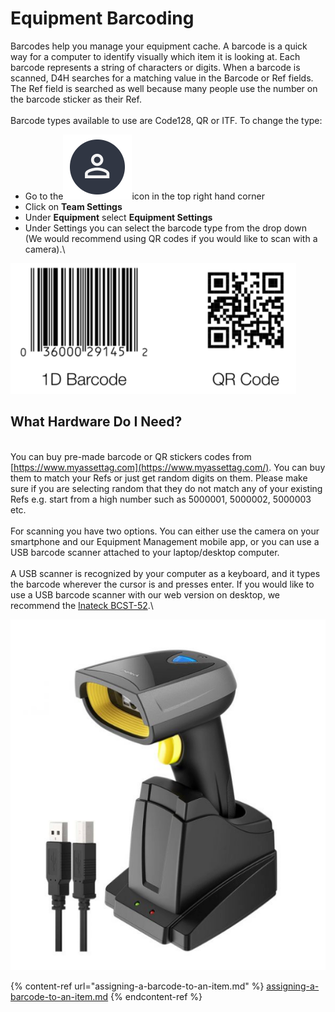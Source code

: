 # Equipment Barcoding

Barcodes help you manage your equipment cache. A barcode is a quick way for a computer to identify visually which item it is looking at. Each barcode represents a string of characters or digits. When a barcode is scanned, D4H searches for a matching value in the Barcode or Ref fields. The Ref field is searched as well because many people use the number on the barcode sticker as their Ref.\
\
Barcode types available to use are Code128, QR or ITF. To change the type:

* Go to the<img src="../../.gitbook/assets/User Icon" alt="" data-size="line">icon in the top right hand corner
* Click on **Team Settings**
* Under **Equipment** select **Equipment Settings**
* Under Settings you can select the barcode type from the drop down (We would recommend using QR codes if you would like to scan with a camera).\


![](<../../.gitbook/assets/barcode examples.png>)

## What Hardware Do I Need?

\
You can buy pre-made barcode or QR stickers codes from [https://www.myassettag.com](https://www.myassettag.com/). You can buy them to match your Refs or just get random digits on them. Please make sure if you are selecting random that they do not match any of your existing Refs e.g. start from a high number such as 5000001, 5000002, 5000003 etc.\
\
For scanning you have two options. You can either use the camera on your smartphone and our Equipment Management mobile app, or you can use a USB barcode scanner attached to your laptop/desktop computer.\
\
A USB scanner is recognized by your computer as a keyboard, and it types the barcode wherever the cursor is and presses enter. If you would like to use a USB barcode scanner with our web version on desktop, we recommend the [Inateck BCST-52](https://www.inateck.com/inateck-2d-wireless-barcode-scanner-qr-code-scanner-with-smart-base-read-screen-bcst-52-black.html).\


![](<../../.gitbook/assets/what hardware do I need.png>)

{% content-ref url="assigning-a-barcode-to-an-item.md" %}
[assigning-a-barcode-to-an-item.md](assigning-a-barcode-to-an-item.md)
{% endcontent-ref %}
